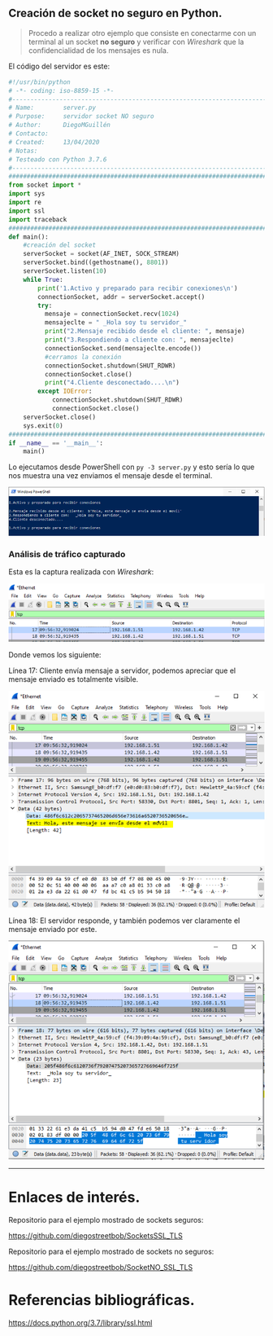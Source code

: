 ## Creación de socket **no seguro** en Python.

> Procedo a realizar otro ejemplo que consiste en conectarme con un terminal al un socket **no seguro** y verificar con *Wireshark* que la confidencialidad de los mensajes es nula.

El código del servidor es este:

```python
#!/usr/bin/python
# -*- coding: iso-8859-15 -*-
#-------------------------------------------------------------------------------
# Name:        server.py
# Purpose:     servidor socket NO seguro
# Author:      DiegoMGuillén
# Contacto:    
# Created:     13/04/2020
# Notas:
# Testeado con Python 3.7.6
#-------------------------------------------------------------------------------
################################################################################
from socket import *
import sys
import re
import ssl
import traceback
################################################################################
def main():
    #creación del socket
    serverSocket = socket(AF_INET, SOCK_STREAM)
    serverSocket.bind((gethostname(), 8801))
    serverSocket.listen(10)
    while True:
        print('1.Activo y preparado para recibir conexiones\n')
        connectionSocket, addr = serverSocket.accept()
        try:
          mensaje = connectionSocket.recv(1024)
          mensajeclte = " _Hola soy tu servidor_"
          print("2.Mensaje recibido desde el cliente: ", mensaje)
          print("3.Respondiendo a cliente con: ", mensajeclte)
          connectionSocket.send(mensajeclte.encode())
          #cerramos la conexión
          connectionSocket.shutdown(SHUT_RDWR)
          connectionSocket.close()
          print("4.Cliente desconectado....\n")
        except IOError:
            connectionSocket.shutdown(SHUT_RDWR)
            connectionSocket.close()
    serverSocket.close()
    sys.exit(0)
################################################################################
if __name__ == '__main__':
    main()
```

Lo ejecutamos desde PowerShell con `py -3 server.py` y esto sería lo que nos muestra una vez enviamos el mensaje desde el terminal.

![image-20200413100611196](https://github.com/diegostreetbob/SocketsSSL_TLS/blob/master/imagenesP4/image-20200413100611196.png)

### Análisis de tráfico capturado

Esta es la captura realizada con *Wireshark*:

<img src="https://github.com/diegostreetbob/SocketsSSL_TLS/blob/master/imagenesP4/image-20200413101252821.png" alt="image-20200413101252821" style="zoom:150%;" />

Donde  vemos los siguiente:

Línea 17: Cliente envía mensaje a servidor, podemos apreciar que el mensaje enviado es totalmente visible.

![image-20200413101509645](https://github.com/diegostreetbob/SocketsSSL_TLS/blob/master/imagenesP4/image-20200413101509645.png)

Línea 18: El servidor responde, y también podemos ver claramente el mensaje enviado por este.

![image-20200413101620093](https://github.com/diegostreetbob/SocketsSSL_TLS/blob/master/imagenesP4/image-20200413101620093.png)



<div class="page-break"></div>

***

# Enlaces de interés.

Repositorio para el ejemplo mostrado de sockets seguros: 

https://github.com/diegostreetbob/SocketsSSL_TLS

Repositorio para el ejemplo mostrado de sockets no seguros: 

https://github.com/diegostreetbob/SocketNO_SSL_TLS

# Referencias bibliográficas.

https://docs.python.org/3.7/library/ssl.html



<div class="page-break"></div>
